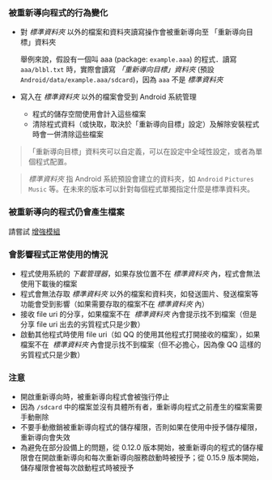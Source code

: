 ### 被重新導向程式的行為變化

* 對 _標準資料夾_ 以外的檔案和資料夾讀寫操作會被重新導向至 「重新導向目標」資料夾

  舉例來說，假設有一個叫 aaa (package: `example.aaa`) 的程式．讀寫 `aaa/blbl.txt` 時，實際會讀寫 _「重新導向目標」資料夾_ (預設 `Android/data/example.aaa/sdcard`)，因為 `aaa` 不是 _標準資料夾_

* 寫入在 _標準資料夾_ 以外的檔案會受到 Android 系統管理
  
  * 程式的儲存空間使用會計入這些檔案
  * 清除程式資料（或快取，取決於「重新導向目標」設定）及解除安裝程式時會一併清除這些檔案

> 「重新導向目標」資料夾可以自定義，可以在設定中全域性設定，或者為單個程式配置。

> _標準資料夾_ 指 Android 系統預設會建立的資料夾，如 `Android` `Pictures` `Music` 等。在未來的版本可以針對每個程式單獨指定什麼是標準資料夾。

### 被重新導向的程式仍會產生檔案

請嘗試 [增強模組](https://rikka.app/storage_redirect/docs/zh-TW/?doc=%E5%A2%9E%E5%BC%B7%E6%A8%A1%E7%B5%84)

### 會影響程式正常使用的情況

* 程式使用系統的 _下載管理器_，如果存放位置不在 _標準資料夾_ 內，程式會無法使用下載後的檔案
* 程式會無法存取 _標準資料夾_ 以外的檔案和資料夾，如發送圖片、發送檔案等功能會受到影響（如果需要存取的檔案不在 _標準資料夾_ 內）
* 接收 file uri 的分享，如果檔案不在  _標準資料夾_ 內會提示找不到檔案（但是分享 file uri 出去的劣質程式只是少數）
* 啟動其他程式時使用 file uri（如 QQ 的使用其他程式打開接收的檔案），如果檔案不在  _標準資料夾_ 內會提示找不到檔案（但不必擔心，因為像 QQ 這樣的劣質程式只是少數）

### 注意

* 開啟重新導向時，被重新導向程式會被強行停止
* 因為 `/sdcard` 中的檔案並沒有具體所有者，重新導向程式之前產生的檔案需要手動刪除
* 不要手動撤銷被重新導向程式的儲存權限，否則如果在使用中授予儲存權限，重新導向會失效
* 為避免在部分設備上的問題，從 0.12.0 版本開始，被重新導向的程式的儲存權限會在開啟重新導向和每次重新導向服務啟動時被授予；從 0.15.9 版本開始，儲存權限會被每次啟動程式時被授予